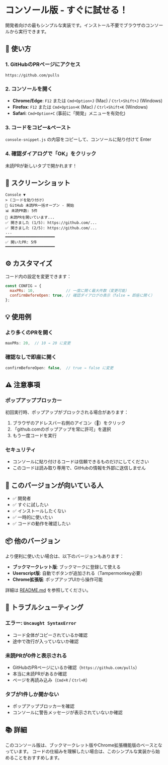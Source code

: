 # コンソール版 - すぐに試せる！

開発者向けの最もシンプルな実装です。インストール不要でブラウザのコンソールから実行できます。

## 🚀 使い方

### 1. GitHubのPRページにアクセス

```
https://github.com/pulls
```

### 2. コンソールを開く

- **Chrome/Edge**: `F12` または `Cmd+Option+J` (Mac) / `Ctrl+Shift+J` (Windows)
- **Firefox**: `F12` または `Cmd+Option+K` (Mac) / `Ctrl+Shift+K` (Windows)
- **Safari**: `Cmd+Option+C` (事前に「開発」メニューを有効化)

### 3. コードをコピー&ペースト

`console-snippet.js` の内容をコピーして、コンソールに貼り付けて Enter

### 4. 確認ダイアログで「OK」をクリック

未読PRが新しいタブで開かれます！

## 📸 スクリーンショット

```
Console ▼
> (コードを貼り付け)
🔗 GitHub 未読PR一括オープン - 開始
📊 未読PR数: 5件
🚀 未読PRを開いています...
✅ 開きました (1/5): https://github.com/...
✅ 開きました (2/5): https://github.com/...
...
━━━━━━━━━━━━━━━━━━━━━━
✅ 開いたPR: 5件
━━━━━━━━━━━━━━━━━━━━━━
```

## ⚙️ カスタマイズ

コード内の設定を変更できます：

```javascript
const CONFIG = {
  maxPRs: 10,              // 一度に開く最大件数（変更可能）
  confirmBeforeOpen: true, // 確認ダイアログの表示（false = 即座に開く）
};
```

## 💡 使用例

### より多くのPRを開く

```javascript
maxPRs: 20,  // 10 → 20 に変更
```

### 確認なしで即座に開く

```javascript
confirmBeforeOpen: false,  // true → false に変更
```

## ⚠️ 注意事項

### ポップアップブロッカー

初回実行時、ポップアップがブロックされる場合があります：

1. ブラウザのアドレスバー右側のアイコン（🚫）をクリック
2. 「github.comのポップアップを常に許可」を選択
3. もう一度コードを実行

### セキュリティ

- コンソールに貼り付けるコードは信頼できるものだけにしてください
- このコードは読み取り専用で、GitHubの情報を外部に送信しません

## 🎯 このバージョンが向いている人

- ✅ 開発者
- ✅ すぐに試したい
- ✅ インストールしたくない
- ✅ 一時的に使いたい
- ✅ コードの動作を確認したい

## 📦 他のバージョン

より便利に使いたい場合は、以下のバージョンもあります：

- **ブックマークレット版**: ブックマークに登録して使える
- **Userscript版**: 自動でボタンが追加される（Tampermonkey必要）
- **Chrome拡張版**: ポップアップUIから操作可能

詳細は [README.md](../README.md) を参照してください。

## 🐛 トラブルシューティング

### エラー: `Uncaught SyntaxError`

- コード全体がコピーされているか確認
- 途中で改行が入っていないか確認

### 未読PRが0件と表示される

- GitHubのPRページにいるか確認（`https://github.com/pulls`）
- 本当に未読PRがあるか確認
- ページを再読み込み（`Cmd+R` / `Ctrl+R`）

### タブが1件しか開かない

- ポップアップブロッカーを確認
- コンソールに警告メッセージが表示されていないか確認

## 📚 詳細

このコンソール版は、ブックマークレット版やChrome拡張機能版のベースとなっています。
コードの仕組みを理解したい場合は、このシンプルな実装から始めることをおすすめします。
